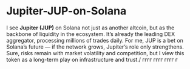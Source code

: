 # Jupiter-JUP-on-Solana
I see **Jupiter (JUP)** on Solana not just as another altcoin, but as the backbone of liquidity in the ecosystem. It’s already the leading DEX aggregator, processing millions of trades daily. For me, JUP is a bet on Solana’s future — if the network grows, Jupiter’s role only strengthens. Sure, risks remain with market volatility and competition, but I view this token as a long-term play on infrastructure and trust./
гггг
гггг
гггг
г